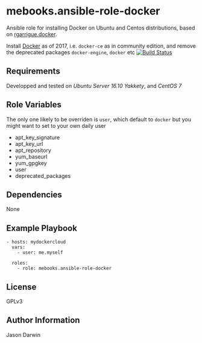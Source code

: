 mebooks.ansible-role-docker
===========================

Ansible role for installing Docker on Ubuntu and Centos distributions, based on [rgarrigue.docker](https://github.com/rgarrigue/ansible-role-docker).

Install [Docker](https:/docker.com) as of 2017, i.e. `docker-ce` as in community edition, and remove the deprecated packages `docker-engine`, `docker` etc [![Build Status](https://travis-ci.org/rgarrigue/ansible-role-docker.svg?branch=master)](https://travis-ci.org/rgarrigue/ansible-role-docker)

Requirements
------------

Developped and tested on *Ubuntu Server 16.10 Yakkety*, and *CentOS 7*

Role Variables
--------------

The only one likely to be overriden is `user`, which default to `docker` but you might want to set to your own daily user

- apt_key_signature
- apt_key_url
- apt_repository
- yum_baseurl
- yum_gpgkey
- user
- deprecated_packages

Dependencies
------------

None

Example Playbook
----------------

    - hosts: mydockercloud
      vars:
        - user: me.myself

      roles:
        - role: mebooks.ansible-role-docker

License
-------

GPLv3

Author Information
------------------

Jason Darwin

